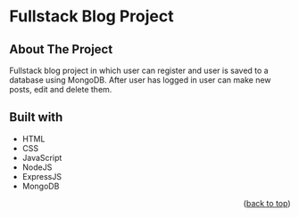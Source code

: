 ﻿# Fullstack Blog Project

## About The Project

Fullstack blog project in which user can register and user is saved to a database using MongoDB. After user has logged in user can make new posts, edit and delete them.

## Built with
- HTML
- CSS
- JavaScript
- NodeJS
- ExpressJS
- MongoDB

<p align="right">(<a href="#readme-top">back to top</a>)</p>

